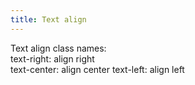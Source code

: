 ```yaml
---
title: Text align
---  
```

Text align class names:  
text-right: align right  
text-center: align center
text-left: align left